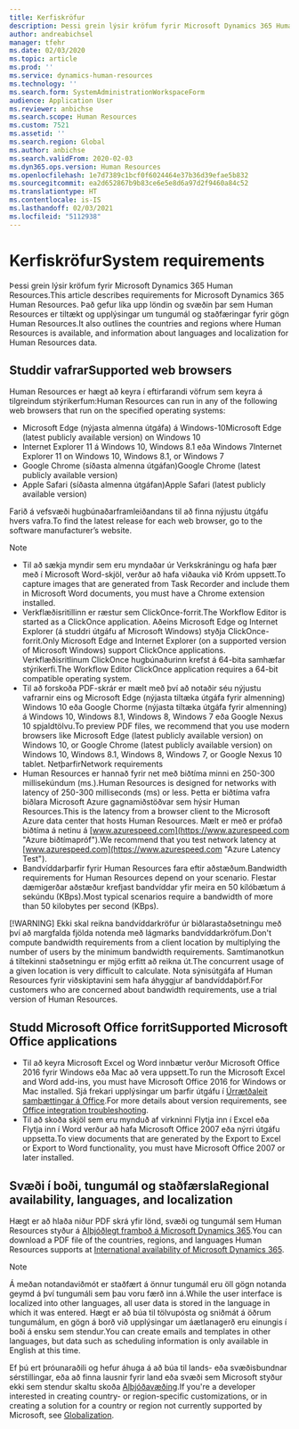 ```yaml
---
title: Kerfiskröfur
description: Þessi grein lýsir kröfum fyrir Microsoft Dynamics 365 Human Resources.
author: andreabichsel
manager: tfehr
ms.date: 02/03/2020
ms.topic: article
ms.prod: ''
ms.service: dynamics-human-resources
ms.technology: ''
ms.search.form: SystemAdministrationWorkspaceForm
audience: Application User
ms.reviewer: anbichse
ms.search.scope: Human Resources
ms.custom: 7521
ms.assetid: ''
ms.search.region: Global
ms.author: anbichse
ms.search.validFrom: 2020-02-03
ms.dyn365.ops.version: Human Resources
ms.openlocfilehash: 1e7d7389c1bcf0f6024464e37b36d39efae5b832
ms.sourcegitcommit: ea2d652867b9b83ce6e5e8d6a97d2f9460a84c52
ms.translationtype: HT
ms.contentlocale: is-IS
ms.lasthandoff: 02/03/2021
ms.locfileid: "5112938"
---
```

# <a name="system-requirements"></a><span data-ttu-id="843e1-103">Kerfiskröfur</span><span class="sxs-lookup"><span data-stu-id="843e1-103">System requirements</span></span>

<span data-ttu-id="843e1-104">Þessi grein lýsir kröfum fyrir Microsoft Dynamics 365 Human Resources.</span><span class="sxs-lookup"><span data-stu-id="843e1-104">This article describes requirements for Microsoft Dynamics 365 Human Resources.</span></span> <span data-ttu-id="843e1-105">Það gefur líka upp löndin og svæðin þar sem Human Resources er tiltækt og upplýsingar um tungumál og staðfæringar fyrir gögn Human Resources.</span><span class="sxs-lookup"><span data-stu-id="843e1-105">It also outlines the countries and regions where Human Resources is available, and information about languages and localization for Human Resources data.</span></span>

## <a name="supported-web-browsers"></a><span data-ttu-id="843e1-106">Studdir vafrar</span><span class="sxs-lookup"><span data-stu-id="843e1-106">Supported web browsers</span></span>

<span data-ttu-id="843e1-107">Human Resources er hægt að keyra í eftirfarandi vöfrum sem keyra á tilgreindum stýrikerfum:</span><span class="sxs-lookup"><span data-stu-id="843e1-107">Human Resources can run in any of the following web browsers that run on the specified operating systems:</span></span> 

*   <span data-ttu-id="843e1-108">Microsoft Edge (nýjasta almenna útgáfa) á Windows-10</span><span class="sxs-lookup"><span data-stu-id="843e1-108">Microsoft Edge (latest publicly available version) on Windows 10</span></span>
*   <span data-ttu-id="843e1-109">Internet Explorer 11 á Windows 10, Windows 8.1 eða Windows 7</span><span class="sxs-lookup"><span data-stu-id="843e1-109">Internet Explorer 11 on Windows 10, Windows 8.1, or Windows 7</span></span>
*   <span data-ttu-id="843e1-110">Google Chrome (síðasta almenna útgáfan)</span><span class="sxs-lookup"><span data-stu-id="843e1-110">Google Chrome (latest publicly available version)</span></span>
*   <span data-ttu-id="843e1-111">Apple Safari (síðasta almenna útgáfan)</span><span class="sxs-lookup"><span data-stu-id="843e1-111">Apple Safari (latest publicly available version)</span></span>

<span data-ttu-id="843e1-112">Farið á vefsvæði hugbúnaðarframleiðandans til að finna nýjustu útgáfu hvers vafra.</span><span class="sxs-lookup"><span data-stu-id="843e1-112">To find the latest release for each web browser, go to the software manufacturer’s website.</span></span> 

> [!NOTE]
> * <span data-ttu-id="843e1-113">Til að sækja myndir sem eru myndaðar úr Verkskráningu og hafa þær með í Microsoft Word-skjöl, verður að hafa viðauka við Króm uppsett.</span><span class="sxs-lookup"><span data-stu-id="843e1-113">To capture images that are generated from Task Recorder and include them in Microsoft Word documents, you must have a Chrome extension installed.</span></span> 
> * <span data-ttu-id="843e1-114">Verkflæðisritillinn er ræstur sem ClickOnce-forrit.</span><span class="sxs-lookup"><span data-stu-id="843e1-114">The Workflow Editor is started as a ClickOnce application.</span></span> <span data-ttu-id="843e1-115">Aðeins Microsoft Edge og Internet Explorer (á studdri útgáfu af Microsoft Windows) styðja ClickOnce-forrit.</span><span class="sxs-lookup"><span data-stu-id="843e1-115">Only Microsoft Edge and Internet Explorer (on a supported version of Microsoft Windows) support ClickOnce applications.</span></span> <span data-ttu-id="843e1-116">Verkflæðisritlinum ClickOnce hugbúnaðurinn krefst á 64-bita samhæfar stýrikerfi.</span><span class="sxs-lookup"><span data-stu-id="843e1-116">The Workflow Editor ClickOnce application requires a 64-bit compatible operating system.</span></span>
> * <span data-ttu-id="843e1-117">Til að forskoða PDF-skrár er mælt með því að notaðir séu nýjustu vafrarnir eins og Microsoft Edge (nýjasta tiltæka útgáfa fyrir almenning) Windows 10 eða Google Chorme (nýjasta tiltæka útgáfa fyrir almenning) á Windows 10, Windows 8.1, Windows 8, Windows 7 eða Google Nexus 10 spjaldtölvu.</span><span class="sxs-lookup"><span data-stu-id="843e1-117">To preview PDF files, we recommend that you use modern browsers like Microsoft Edge (latest publicly available version) on Windows 10, or Google Chrome (latest publicly available version) on Windows 10, Windows 8.1, Windows 8, Windows 7, or Google Nexus 10 tablet.</span></span>
>   <span data-ttu-id="843e1-118">Netþarfir</span><span class="sxs-lookup"><span data-stu-id="843e1-118">Network requirements</span></span>
> * <span data-ttu-id="843e1-119">Human Resources er hannað fyrir net með biðtíma minni en 250-300 millisekúndum (ms.).</span><span class="sxs-lookup"><span data-stu-id="843e1-119">Human Resources is designed for networks with latency of 250-300 milliseconds (ms) or less.</span></span> <span data-ttu-id="843e1-120">Þetta er biðtíma vafra biðlara Microsoft Azure gagnamiðstöðvar sem hýsir Human Resources.</span><span class="sxs-lookup"><span data-stu-id="843e1-120">This is the latency from a browser client to the Microsoft Azure data center that hosts Human Resources.</span></span> <span data-ttu-id="843e1-121">Mælt er með er prófað biðtíma á netinu á [www.azurespeed.com](https://www.azurespeed.com "Azure biðtímapróf").</span><span class="sxs-lookup"><span data-stu-id="843e1-121">We recommend that you test network latency at [www.azurespeed.com](https://www.azurespeed.com "Azure Latency Test").</span></span>
> * <span data-ttu-id="843e1-122">Bandvíddarþarfir fyrir Human Resources fara eftir aðstæðum.</span><span class="sxs-lookup"><span data-stu-id="843e1-122">Bandwidth requirements for Human Resources depend on your scenario.</span></span> <span data-ttu-id="843e1-123">Flestar dæmigerðar aðstæður krefjast bandvíddar yfir meira en 50 kílóbætum á sekúndu (KBps).</span><span class="sxs-lookup"><span data-stu-id="843e1-123">Most typical scenarios require a bandwidth of more than 50 kilobytes per second (KBps).</span></span>
> 
> [!WARNING]
> <span data-ttu-id="843e1-124">Ekki skal reikna bandvíddarkröfur úr biðlarastaðsetningu með því að margfalda fjölda notenda með lágmarks bandvíddarkröfum.</span><span class="sxs-lookup"><span data-stu-id="843e1-124">Don't compute bandwidth requirements from a client location by multiplying the number of users by the minimum bandwidth requirements.</span></span> <span data-ttu-id="843e1-125">Samtímanotkun á tiltekinni staðsetningu er mjög erfitt að reikna út.</span><span class="sxs-lookup"><span data-stu-id="843e1-125">The concurrent usage of a given location is very difficult to calculate.</span></span> <span data-ttu-id="843e1-126">Nota sýnisútgáfa af Human Resources fyrir viðskiptavini sem hafa áhyggjur af bandvíddaþörf.</span><span class="sxs-lookup"><span data-stu-id="843e1-126">For customers who are concerned about bandwidth requirements, use a trial version of Human Resources.</span></span>

## <a name="supported-microsoft-office-applications"></a><span data-ttu-id="843e1-127">Studd Microsoft Office forrit</span><span class="sxs-lookup"><span data-stu-id="843e1-127">Supported Microsoft Office applications</span></span>

* <span data-ttu-id="843e1-128">Til að keyra Microsoft Excel og Word innbætur verður Microsoft Office 2016 fyrir Windows eða Mac að vera uppsett.</span><span class="sxs-lookup"><span data-stu-id="843e1-128">To run the Microsoft Excel and Word add-ins, you must have Microsoft Office 2016 for Windows or Mac installed.</span></span> <span data-ttu-id="843e1-129">Sjá frekari upplýsingar um þarfir útgáfu í [Úrrætðaleit samþættingar á Office](../dev-itpro/office-integration/office-integration-troubleshooting.md "Úrræðaleit fyrir Office-samþættingu").</span><span class="sxs-lookup"><span data-stu-id="843e1-129">For more details about version requirements, see [Office integration troubleshooting](../dev-itpro/office-integration/office-integration-troubleshooting.md "Office integration troubleshooting").</span></span>
* <span data-ttu-id="843e1-130">Til að skoða skjöl sem eru mynduð af virkninni Flytja inn í Excel eða Flytja inn í Word verður að hafa Microsoft Office 2007 eða nýrri útgáfu uppsetta.</span><span class="sxs-lookup"><span data-stu-id="843e1-130">To view documents that are generated by the Export to Excel or Export to Word functionality, you must have Microsoft Office 2007 or later installed.</span></span>

## <a name="regional-availability-languages-and-localization"></a><span data-ttu-id="843e1-131">Svæði í boði, tungumál og staðfærsla</span><span class="sxs-lookup"><span data-stu-id="843e1-131">Regional availability, languages, and localization</span></span>

<span data-ttu-id="843e1-132">Hægt er að hlaða niður PDF skrá yfir lönd, svæði og tungumál sem Human Resources styður á [Alþjóðlegt framboð á Microsoft Dynamics 365](https://docs.microsoft.com/dynamics365/get-started/availability).</span><span class="sxs-lookup"><span data-stu-id="843e1-132">You can download a PDF file of the countries, regions, and languages Human Resources supports at [International availability of Microsoft Dynamics 365](https://docs.microsoft.com/dynamics365/get-started/availability).</span></span> 

> [!NOTE]
> <span data-ttu-id="843e1-133">Á meðan notandaviðmót er staðfært á önnur tungumál eru öll gögn notanda geymd á því tungumáli sem þau voru færð inn á.</span><span class="sxs-lookup"><span data-stu-id="843e1-133">While the user interface is localized into other languages, all user data is stored in the language in which it was entered.</span></span> <span data-ttu-id="843e1-134">Hægt er að búa til tölvupósta og sniðmát á öðrum tungumálum, en gögn á borð við upplýsingar um áætlanagerð eru einungis í boði á ensku sem stendur.</span><span class="sxs-lookup"><span data-stu-id="843e1-134">You can create emails and templates in other languages, but data such as scheduling information is only available in English at this time.</span></span>

<span data-ttu-id="843e1-135">Ef þú ert þróunaraðili og hefur áhuga á að búa til lands- eða svæðisbundnar sérstillingar, eða að finna lausnir fyrir land eða svæði sem Microsoft styður ekki sem stendur skaltu skoða [Alþjóðavæðing](https://docs.microsoft.com/dynamics365/unified-operations/dev-itpro/lcs-solutions/country-region).</span><span class="sxs-lookup"><span data-stu-id="843e1-135">If you're a developer interested in creating country- or region-specific customizations, or in creating a solution for a country or region not currently supported by Microsoft, see [Globalization](https://docs.microsoft.com/dynamics365/unified-operations/dev-itpro/lcs-solutions/country-region).</span></span>
